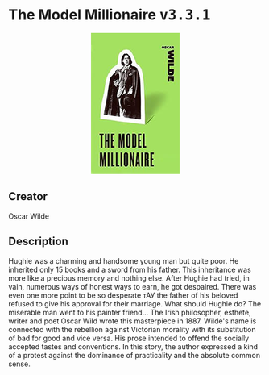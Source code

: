 
# The Model Millionaire <kbd>v3.3.1</kbd>

<center>
  <img src="./cover-1024.jpg"/>
</center>

## Creator
Oscar Wilde

## Description
Hughie was a charming and handsome young man but quite poor. He inherited only 15 books and a sword from his father. This inheritance was more like a precious memory and nothing else. After Hughie had tried, in vain, numerous ways of honest ways to earn, he got despaired. There was even one more point to be so desperate тАУ the father of his beloved refused to give his approval for their marriage. What should Hughie do? The miserable man went to his painter friend... The Irish philosopher, esthete, writer and poet Oscar Wild wrote this masterpiece in 1887. Wilde's name is connected with the rebellion against Victorian morality with its substitution of bad for good and vice versa. His prose intended to offend the socially accepted tastes and conventions. In this story, the author expressed a kind of a protest against the dominance of practicality and the absolute common sense.
